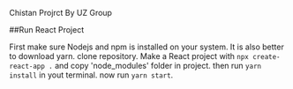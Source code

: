 Chistan Projrct By UZ Group

##Run React Project

First make sure Nodejs and npm is installed on your system.
It is also better to download yarn.
clone repository.
Make a React project with `npx create-react-app .` and copy 'node_modules' folder in project.
then run `yarn install` in yout terminal.
now run `yarn start`.
